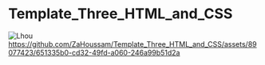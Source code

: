# Template_Three_HTML_and_CSS

![Lhou](https://github.com/ZaHoussam/Template_Three_HTML_and_CSS/assets/89077423/651335b0-cd32-49fd-a060-246a99b51d2a)
https://github.com/ZaHoussam/Template_Three_HTML_and_CSS/assets/89077423/651335b0-cd32-49fd-a060-246a99b51d2a

